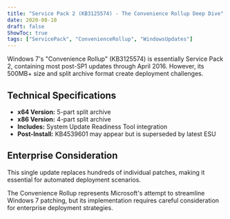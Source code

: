 ```yaml
---
title: "Service Pack 2 (KB3125574) - The Convenience Rollup Deep Dive"
date: 2020-08-10
draft: false
ShowToc: true
tags: ["ServicePack", "ConvenienceRollup", "WindowsUpdates"]
---
```


Windows 7's "Convenience Rollup" (KB3125574) is essentially Service Pack 2, containing most post-SP1 updates through April 2016. However, its 500MB+ size and split archive format create deployment challenges.

## Technical Specifications

- **x64 Version:** 5-part split archive
- **x86 Version:** 4-part split archive
- **Includes:** System Update Readiness Tool integration
- **Post-Install:** KB4539601 may appear but is superseded by latest ESU

## Enterprise Consideration

This single update replaces hundreds of individual patches, making it essential for automated deployment scenarios.

The Convenience Rollup represents Microsoft's attempt to streamline Windows 7 patching, but its implementation requires careful consideration for enterprise deployment strategies.